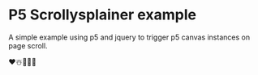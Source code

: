 # P5 Scrollysplainer example

A simple example using p5 and jquery to trigger p5 canvas instances on page scroll.

❤️☃️🧣🎊✨